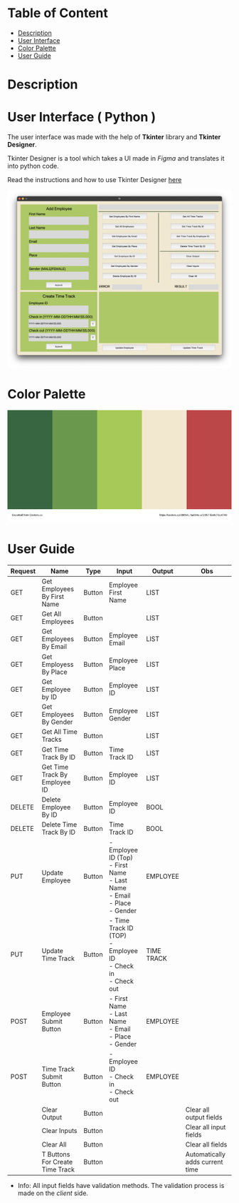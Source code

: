# Table of Content

- [Description](#description)
- [User Interface](#user-interface--python-)
- [Color Palette](#color-palette)
- [User Guide](#user-guide)

# Description

# User Interface ( Python )

The user interface was made with the help of **Tkinter** library and **Tkinter Designer**.

Tkinter Designer is a tool which takes a UI made in *Figma* and translates it into python code.

Read the instructions and how to use Tkinter Designer [here](https://github.com/ParthJadhav/Tkinter-Designer)

![ui](../media/ui.png)

# Color Palette

![color_palette](../media/color_palette.svg)

# User Guide

| Request | Name                            | Type   | Input                                                                                     | Output     | Obs                             |
|---------|---------------------------------|--------|-------------------------------------------------------------------------------------------|------------|---------------------------------|
| GET     | Get Employees By First Name     | Button | Employee First Name                                                                       | LIST       |                                 |
| GET     | Get All Employees               | Button |                                                                                           | LIST       |                                 |
| GET     | Get Employees By Email          | Button | Employee Email                                                                            | LIST       |                                 |
| GET     | Get Employess By Place          | Button | Employee Place                                                                            | LIST       |                                 |
| GET     | Get Employee by ID              | Button | Employee ID                                                                               | LIST       |                                 |
| GET     | Get Employees By Gender         | Button | Employee Gender                                                                           | LIST       |                                 |
| GET     | Get All Time Tracks             | Button |                                                                                           | LIST       |                                 |
| GET     | Get Time Track By ID            | Button | Time Track ID                                                                             | LIST       |                                 |
| GET     | Get Time Track By Employee ID   | Button | Employee ID                                                                               | LIST       |                                 |
| DELETE  | Delete Employee By ID           | Button | Employee ID                                                                               | BOOL       |                                 |
| DELETE  | Delete Time Track By ID         | Button | Time Track ID                                                                             | BOOL       |                                 |
| PUT     | Update Employee                 | Button | - Employee ID (Top)<br/>- First Name<br/>- Last Name<br/>- Email<br/>- Place<br/>- Gender | EMPLOYEE   |                                 |
| PUT     | Update Time Track               | Button | - Time Track ID (TOP)<br/>- Employee ID<br/>- Check in<br/>- Check out                    | TIME TRACK |                                 |
| POST    | Employee Submit Button          | Button | - First Name<br/>- Last Name<br/>- Email<br/>- Place<br/>- Gender                         | EMPLOYEE   |                                 |
| POST    | Time Track Submit Button        | Button | - Employee ID<br/>- Check in<br/>- Check out                                              | EMPLOYEE   |                                 |
|         | Clear Output                    | Button |                                                                                           |            | Clear all output fields         |
|         | Clear Inputs                    | Button |                                                                                           |            | Clear all input fields          |
|         | Clear All                       | Button |                                                                                           |            | Clear all fields                |
|         | T Buttons For Create Time Track | Button |                                                                                           |            | Automatically adds current time |

- Info: All input fields have validation methods. The validation process is made on the *client* side.

